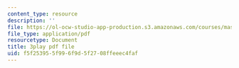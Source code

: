 ```yaml
---
content_type: resource
description: ''
file: https://ol-ocw-studio-app-production.s3.amazonaws.com/courses/mas-s62-cryptocurrency-engineering-and-design-spring-2018/f5f253955f996f9d5f2708ffeeec4faf_muwNEvhy6Po.pdf
file_type: application/pdf
resourcetype: Document
title: 3play pdf file
uid: f5f25395-5f99-6f9d-5f27-08ffeeec4faf
---
```

